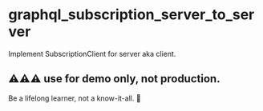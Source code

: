 # graphql_subscription_server_to_server

Implement SubscriptionClient for server aka client.

## ⚠️⚠️⚠️ use for demo only, not production.

<!-- INSPIRATIONAL_QUOTE_START -->
Be a lifelong learner, not a know-it-all.
🐶
<!-- INSPIRATIONAL_QUOTE_END -->

